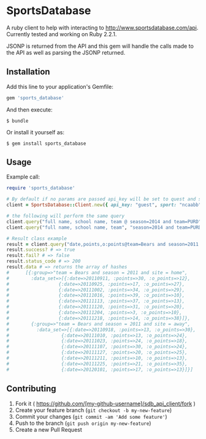 # SportsDatabase

A ruby client to help with interacting to http://www.sportsdatabase.com/api. Currently tested and working on Ruby 2.2.1.

JSONP is returned from the API and this gem will handle the calls made to the API as well as parsing the JSONP returned.

## Installation

Add this line to your application's Gemfile:

```ruby
gem 'sports_database'
```

And then execute:

    $ bundle

Or install it yourself as:

    $ gem install sports_database

## Usage

Example call:

```ruby
require 'sports_database'

# By default if no params are passed api_key will be set to quest and sport to ncaabb
client = SportsDatabase::Client.new({ api_key: "guest", sport: "ncaabb" })

# the following will perform the same query
client.query("full name, school name, team @ season=2014 and team=PURD")
client.query("full name, school name, team", "season=2014 and team=PURD")

# Result class example
result = client.query("date,points,o:points@team=Bears and season=2011 and site")
result.success? # => true
result.fail? # => false
result.status_code # => 200
result.data # => returns the array of hashes
#      [{:group=>"team = Bears and season = 2011 and site = home",
#        :data_set=>[{:date=>20110911, :points=>30, :o_points=>12},
#                  {:date=>20110925, :points=>17, :o_points=>27},
#                  {:date=>20111002, :points=>34, :o_points=>29},
#                  {:date=>20111016, :points=>39, :o_points=>10},
#                  {:date=>20111113, :points=>37, :o_points=>13},
#                  {:date=>20111120, :points=>31, :o_points=>20},
#                  {:date=>20111204, :points=>3, :o_points=>10},
#                  {:date=>20111218, :points=>14, :o_points=>38}]},
#        {:group=>"team = Bears and season = 2011 and site = away",
#          :data_set=>[{:date=>20110918, :points=>13, :o_points=>30},
#                   {:date=>20111010, :points=>13, :o_points=>24},
#                   {:date=>20111023, :points=>24, :o_points=>18},
#                   {:date=>20111107, :points=>30, :o_points=>24},
#                   {:date=>20111127, :points=>20, :o_points=>25},
#                   {:date=>20111211, :points=>10, :o_points=>13},
#                   {:date=>20111225, :points=>21, :o_points=>35},
#                   {:date=>20120101, :points=>17, :o_points=>13}]}]
```

## Contributing

1. Fork it ( https://github.com/[my-github-username]/sdb_api_client/fork )
2. Create your feature branch (`git checkout -b my-new-feature`)
3. Commit your changes (`git commit -am 'Add some feature'`)
4. Push to the branch (`git push origin my-new-feature`)
5. Create a new Pull Request
